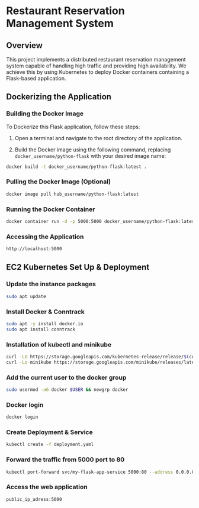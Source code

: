 # Restaurant Reservation Management System

## Overview

This project implements a distributed restaurant reservation management system capable of handling high traffic and providing high availability. We achieve this by using Kubernetes to deploy Docker containers containing a Flask-based application.

## Dockerizing the Application

### Building the Docker Image

To Dockerize this Flask application, follow these steps:

1. Open a terminal and navigate to the root directory of the application.

2. Build the Docker image using the following command, replacing `docker_username/python-flask` with your desired image name:

```bash
docker build -t docker_username/python-flask:latest .
```

### Pulling the Docker Image (Optional)

```bash
docker image pull hub_username/python-flask:latest
```

### Running the Docker Container
```bash
docker container run -d -p 5000:5000 docker_username/python-flask:latest
```

### Accessing the Application
```bash
http://localhost:5000
```

## EC2 Kubernetes Set Up & Deployment 

### Update the instance packages
```bash
sudo apt update
```

### Install Docker & Conntrack
```bash
sudo apt -y install docker.io
sudo apt install conntrack
```


### Installation of kubectl and minikube 
```bash
curl -LO https://storage.googleapis.com/kubernetes-release/release/$(curl -s https://storage.googleapis.com/kubernetes-release/release/stable.txt)/bin/linux/amd64/kubectl && chmod +x ./kubectl && sudo mv ./kubectl /usr/local/bin/kubectl
curl -Lo minikube https://storage.googleapis.com/minikube/releases/latest/minikube-linux-amd64 && chmod +x minikube && sudo mv minikube /usr/local/bin/
```

### Add the current user to the docker group
```bash
sudo usermod -aG docker $USER && newgrp docker
```

### Docker login
```bash
docker login 
```

### Create Deployment & Service 
```bash
kubectl create -f deployment.yaml
```

### Forward the traffic from 5000 port to 80
```bash
kubectl port-forward svc/my-flask-app-service 5000:80 --address 0.0.0.0 &
```

### Access the web application 
```bash
public_ip_adress:5000
```


